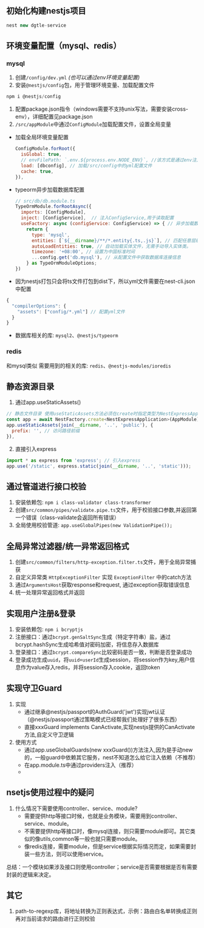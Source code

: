 ## 初始化构建nestjs项目
  ```javascript
  nest new dgtle-service
  ```
## 环境变量配置（mysql、redis）
### mysql
1. 创建`/config/dev.yml` *(也可以通过env环境变量配置)*
2. 安装`@nestjs/config`包，用于管理环境变量、加载配置文件

  ```javascript
  npm i @nestjs/config
  ```
1. 配置package.json指令（windows需要不支持unix写法，需要安装cross-env），详细配置见package.json
2. `/src/appModule`中通过`ConfigModule`加载配置文件，设置全局变量
  - 加载全局环境变量配置
    ```javascript
    ConfigModule.forRoot({
      isGlobal: true,
      // envFilePath: `.env.${process.env.NODE_ENV}`, //该方式是通过env注入环境变量
      load: [dbconfig], // 加载/src/config中的yml配置文件
      cache: true,
    }),
    ```
  - typeorm异步加载数据库配置
    ```javascript
    // src/db/db.module.ts
    TypeOrmModule.forRootAsync({
      imports: [ConfigModule],
      inject: [ConfigService],  // 注入ConfigService,用于读取配置
      useFactory: async (configService: ConfigService) => { // 异步加载数据库配置
        return {
          type: 'mysql',
          entities: [`${__dirname}/**/*.entity{.ts,.js}`], // 匹配任意层级下的所有实体文件 **/*.entity{.ts,.js} 表示匹配所有以 .ts 或 .js 结尾的文件。
          autoLoadEntities: true, // 自动加载实体文件，无需手动导入实体类。
          timezone: '+08:00', // 设置为中国标准时间
          ...config.get('db.mysql'), // 从配置文件中获取数据库连接信息
        } as TypeOrmModuleOptions;
    })
    ```
  - 因为nestjs打包只会将ts文件打包到dist下，所以yml文件需要在nest-cli.json中配置
  ```javascript
  {
    "compilerOptions": {
      "assets": ["config/*.yml"] // 配置yml文件
    }
  }
  ```
  - 数据库相关的库: `mysql2`、`@nestjs/typeorm`

### redis
  和mysql类似
  需要用到的相关的库: `redis`、`@nestjs-modules/ioredis`

## 静态资源目录
  1. 通过app.useStaticAssets()
  ```javascript
  // 静态文件目录 使用useStaticAssets方法必须在create时指定类型为NestExpressApplication （本质还是nest中对expree进行了封装）
  const app = await NestFactory.create<NestExpressApplication>(AppModule);
  app.useStaticAssets(join(__dirname, '..', 'public'), {
    prefix: '', // 访问路径前缀
  }),
  ```
  2. 直接引入express
  ```javascript
  import * as express from 'express'; // 引入express
  app.use('/static', express.static(join(__dirname, '..', 'static')));
  ```

## 通过管道进行接口校验
  1. 安装依赖包: `npm i class-validator class-transformer`
  2. 创建`src/common/pipes/validate.pipe.ts`文件，用于校验接口参数,并返回第一个错误（class-validate会返回所有错误）
  3. 全局使用校验管道: `app.useGlobalPipes(new ValidationPipe());`

## 全局异常过滤器/统一异常返回格式
  1. 创建`src/common/filters/http-exception.filter.ts`文件，用于全局异常捕获
  2. 自定义异常类 `HttpExceptionFilter` 实现 `ExceptionFilter` 中的catch方法
  3. 通过`ArgumentsHost`获取response和request, 通过exception获取错误信息
  4. 统一处理异常返回格式并返回

## 实现用户注册&登录
  1. 安装依赖包: `npm i bcryptjs`
  2. 注册接口：通过`bcrypt.genSaltSync`生成（特定字符串）盐，通过bcrypt.hashSync生成哈希值对密码加密，将信息存入数据库
  3. 登录接口：通过`bcrypt.compareSync`比较密码是否一致，判断是否登录成功
  4. 登录成功生成`uuid`，将`uuid+userId`生成session，将session作为key,用户信息作为value存入redis，并将session存入cookie，返回token

## 实现守卫Guard
  1. 实现
     - 通过继承@nestjs/passport的AuthGuard('jwt')实现jwt认证（@nestjs/passport通过策略模式已经帮我们处理好了很多东西）
     - 直接xxxGuard implements CanActivate,实现nestjs提供的CanActivate方法,自定义守卫逻辑
  2. 使用方式
     - 通过app.useGlobalGuards(new xxxGuard())方法注入,因为是手动new的，一般guard中依赖其它服务，nest不知道怎么给它注入依赖（不推荐）
     - 在app.module.ts中通过providers注入（推荐）
     - 
## nsetjs使用过程中的疑问
1. 什么情况下需要使用controller、service、module?
   - 需要提供http等接口时候，也就是业务模块，需要用到controller、service、module。
   - 不需要提供http等接口时，像mysql连接，则只需要module即可。其它类似的像utils,common等一般也就只需要module。
   - 像redis连接，需要module，但是service根据实际情况而定，如果需要封装一些方法，则可以使用service。
  
  总结：一个模块如果涉及接口则使用controller；service是否需要根据是否有需要封装的逻辑来决定。

## 其它
  1. path-to-regexp库，将地址转换为正则表达式，示例：路由白名单转换成正则再对当前请求的路由进行正则校验